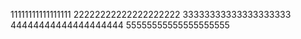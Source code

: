 11111111111111111
22222222222222222222
33333333333333333333
44444444444444444444
55555555555555555555
